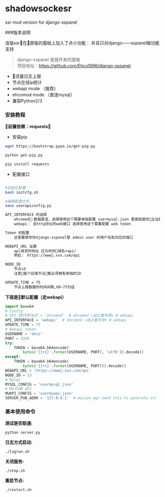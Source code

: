 # shadowsockesr
ssr mod version for django-sspanel


###版本说明

该版ssr在原版的基础上加入了点小功能：
并且只对django——sspanel做功能支持

>django-sspanel 是我开发的面板  
>项目地址：https://github.com/Ehco1996/django-sspanel

* 流量日志上报
* 节点在线ip统计
* webapi mode  （推荐）
* ehcomod mode （直连mysql）
* 兼容Python2/3



### 安装教程

**前置依赖：requests**

* 安装pip

```sh
wget https://bootstrap.pypa.io/get-pip.py

python get-pip.py

pip install requests
```

* 配置接口

```sh

#初始化配置
bash initcfg.sh

#编辑配置文件
nano userapiconfig.py

API_INTERFACE 的选择
    ehcomod:数据直连，选择使用这个需要单独配置 usermysql.json 里面就是你主站数据库的配置
    webapi： 走http协议的web接口 选择使用这个需要配置 web token

Token 的配置
    这里要填写你django-sspanel里 admin user 的用户名和对应的端口

WEBAPI_URL 设置
    api请求的地址 应为你的域名+api/
    例如： https://www.xxx.com/api

NODE_ID
    节点id
    注意每个后端节点都必须拥有单独的ID

UPDATE_TIME = 75
    节点上报数据的时间间隔,60~75为佳
```

**下面是默认配置（走webapi）**

```python
import base64
# Config
# API_INTERFACE = 'ehcomod'  # ehcomod <谜之屋专用> # webapi
API_INTERFACE = 'webapi'  # ehcomod <谜之屋专用> # webapi
UPDATE_TIME = 75
# Webapi token
USERNAME = 'ehco'
PORT = 2345
try:
    TOKEN = base64.b64encode(
        bytes('{}+{}'.format(USERNAME, PORT), 'utf8')).decode()
except:
    TOKEN = base64.b64encode(
        bytes('{}+{}'.format(USERNAME, PORT))).decode()
WEBAPI_URL = 'https://www.xxx.com/api'
NODE_ID = 13
# Mysql
MYSQL_CONFIG = 'usermysql.json'
# MUJSON API
MUAPI_CONFIG = 'usermuapi.json'
SERVER_PUB_ADDR = '127.0.0.1'  # mujson_mgr need this to generate ssr link

```

### 基本使用命令

**测试是否联通:**

`python server.py`

**日志方式启动:**

`./logrun.sh`

**关闭服务:**

`./stop.sh`

**重启节点:**

`./restart.sh`